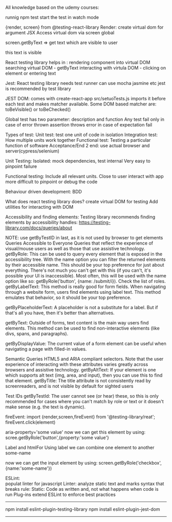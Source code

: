 All knowledge based on the udemy courses:

runnig npm test start the test in watch mode

{render, screen} from @testing-react-library Render: create virtual dom for argument JSX Access virtual dom via screen global

screen.getByText => get text which are visible to user

this text is visible

React testing library helps in : rendering component into virtual DOM searching virtual DOM - getByText interacting with virtula DOM - clicking on element or entering text

Jest: React testing library needs test runner can use mocha jasmine etc jest is recommended by test library

JEST DOM: comes with create-react-app src/setuoTests.js imports it before each test and makes matcher available. Some DOM based matcher are: toBeVisible() or toBeChecked()

Global test has two parameter: description and function Any test fail only in case of error thrown assertion throws error in case of expectation fail

Types of test:
Unit test: test one unit of code in isolation Integration test: How multiple units work together Functional test: Testing a particular function of software Acceptance/End 2 end: use actual browser and server(cypress/selenium)

Unit Testing: Isolated: mock dependencies, test internal Very easy to pinpoint failure

Functional testing: Include all relevant units. Close to user interact with app more difficult to pinpoint or debug the code

Behaviour driven development: BDD

What does react testing library does? create virtual DOM for testing Add utilities for interacting with DOM

Accessibility and finding elements: Testing library recommends finding elements by accessibility handles: https://testing-library.com/docs/queries/about

NOTE: use getByTestID in last, as it is not used by browser to get elements
Queries Accessible to Everyone Queries that reflect the experience of visual/mouse users as well as those that use assistive technology. getByRole: This can be used to query every element that is exposed in the accessibility tree. With the name option you can filter the returned elements by their accessible name. This should be your top preference for just about everything. There's not much you can't get with this (if you can't, it's possible your UI is inaccessible). Most often, this will be used with the name option like so: getByRole('button', {name: /submit/i}). Check the list of roles. getByLabelText: This method is really good for form fields. When navigating through a website form, users find elements using label text. This method emulates that behavior, so it should be your top preference.

getByPlaceholderText: A placeholder is not a substitute for a label. But if that's all you have, then it's better than alternatives.

getByText: Outside of forms, text content is the main way users find elements. This method can be used to find non-interactive elements (like divs, spans, and paragraphs).

getByDisplayValue: The current value of a form element can be useful when navigating a page with filled-in values.

Semantic Queries HTML5 and ARIA compliant selectors. Note that the user experience of interacting with these attributes varies greatly across browsers and assistive technology. getByAltText: If your element is one which supports alt text (img, area, and input), then you can use this to find that element. getByTitle: The title attribute is not consistently read by screenreaders, and is not visible by default for sighted users

Test IDs getByTestId: The user cannot see (or hear) these, so this is only recommended for cases where you can't match by role or text or it doesn't make sense (e.g. the text is dynamic).

fireEvent: import {render,screen,fireEvent} from '@testing-library/reat'; fireEvent.click(element)

aria-property='some value' now we can get this element by using: scree.getByRole('button',{property:'some value'}

Label and htmlFor Using label we can combine one element to another some-name

now we can get the input element by using:
    screen.getByRole('checkbox',{name:'some-name'})

ESLint:     
    populat linter for javascript Linter: 
    analyze static text and marks syntax that breaks rule: Static: Code as written and, not what happens when code is run Plug-ins extend ESLint to enforce best practices

************************
npm install eslint-plugin-testing-library
npm install eslint-plugin-jest-dom
************************